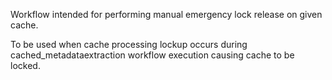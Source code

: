 Workflow intended for performing manual emergency lock release on given cache.

To be used when cache processing lockup occurs during cached_metadataextraction workflow execution causing cache to be locked.
